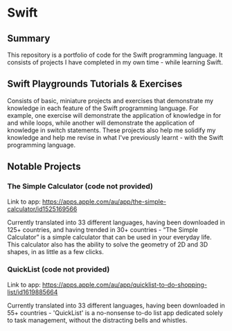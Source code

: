 # Swift
## Summary
This repository is a portfolio of code for the Swift programming language. It consists of projects I have completed in my own time - while learning Swift.

## Swift Playgrounds Tutorials & Exercises
Consists of basic, miniature projects and exercises that demonstrate my knowledge in each feature of the Swift programming language. For example, one exercise will demonstrate the application of knowledge in for and while loops, while another will demonstrate the application of knowledge in switch statements. These projects also help me solidify my knowledge and help me revise in what I've previously learnt - with the Swift programming language.

## Notable Projects
### The Simple Calculator (code not provided)
Link to app: https://apps.apple.com/au/app/the-simple-calculator/id1525169566

Currently translated into 33 different languages, having been downloaded in 125+ countries, and having trended in 30+ countries - “The Simple Calculator” is a simple calculator that can be used in your everyday life. This calculator also has the ability to solve the geometry of 2D and 3D shapes, in as little as a few clicks.

### QuickList (code not provided)
Link to app: https://apps.apple.com/au/app/quicklist-to-do-shopping-list/id1619885664

Currently translated into 33 different languages, having been downloaded in 55+ countries - 'QuickList' is a no-nonsense to-do list app dedicated solely to task management, without the distracting bells and whistles.
